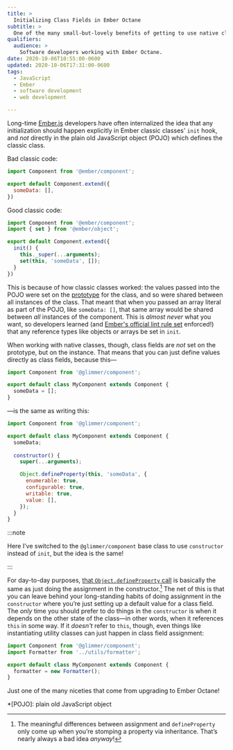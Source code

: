 ```yaml
---
title: >
  Initializing Class Fields in Ember Octane
subtitle: >
  One of the many small-but-lovely benefits of getting to use native classes in Ember Octane.
qualifiers:
  audience: >
    Software developers working with Ember Octane.
date: 2020-10-06T10:55:00-0600
updated: 2020-10-06T17:31:00-0600
tags:
  - JavaScript
  - Ember
  - software development
  - web development

---
```


Long-time [Ember.js][ember] developers have often internalized the idea that any initialization should happen explicitly in Ember classic classes' `init` hook, and *not* directly in the plain old JavaScript object (POJO) which defines the classic class.

Bad classic code:

```js
import Component from '@ember/component';

export default Component.extend({
  someData: [],
})
```
    
Good classic code:

```js
import Component from '@ember/component';
import { set } from '@ember/object';

export default Component.extend({
  init() {
    this._super(...arguments);
    set(this, 'someData', []);
  }
})
```

This is because of how classic classes worked: the values passed into the POJO were set on the [prototype] for the class, and so were shared between all instances of the class. That meant that when you passed an array literal as part of the POJO, like `someData: []`, that same array would be shared between *all* instances of the component. This is *almost never* what you want, so developers learned (and [Ember's official lint rule set][lint] enforced!) that any reference types like objects or arrays be set in `init`.

When working with native classes, though, class fields are *not* set on the prototype, but on the instance. That means that you can just define values directly as class fields, because this—

```js
import Component from '@glimmer/component';

export default class MyComponent extends Component {
  someData = [];
}
```

—is the same as writing this:

```js
import Component from '@glimmer/component';

export default class MyComponent extends Component {
  someData;
  
  constructor() {
    super(...arguments);

    Object.defineProperty(this, 'someData', {
      enumerable: true,
      configurable: true,
      writable: true,
      value: [],
    });
  }
}
```

:::note

Here I’ve switched to the `@glimmer/component` base class to use `constructor` instead of `init`, but the idea is the same!

:::

For day-to-day purposes, [that `Object.defineProperty` call][defineProperty] is basically the same as just doing the assignment in the constructor.[^differences] The net of this is that you can leave behind your long-standing habits of doing assignment in the `constructor` where you’re just setting up a default value for a class field. The *only* time you should prefer to do things in the `constructor` is when it depends on the other state of the class—in other words, when it references `this` in some way. If it *doesn't* refer to `this`, though, even things like instantiating utility classes can just happen in class field assignment:

```js
import Component from '@glimmer/component';
import Formatter from '../utils/formatter';

export default class MyComponent extends Component {
  formatter = new Formatter();
}
```

Just one of the many niceties that come from upgrading to Ember Octane!


[ember]: https://emberjs.com
[prototype]: https://developer.mozilla.org/en-US/docs/Learn/JavaScript/Objects/Object_prototypes
[lint]: https://github.com/ember-cli/eslint-plugin-ember
[defineProperty]: https://developer.mozilla.org/en-US/docs/Web/JavaScript/Reference/Global_Objects/Object/defineProperty

*[POJO]: plain old JavaScript object

[^differences]: The meaningful differences between assignment and `defineProperty` only come up when you’re stomping a property via inheritance. That’s nearly always a bad idea *anyway*!
